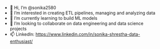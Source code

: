 - 👋 Hi, I’m @sonika2580
- 👀 I’m interested in creating ETL pipelines, managing and analyzing data
- 🌱 I’m currently learning to build ML models
- 💞️ I’m looking to collaborate on data engineering and data science projects
- 📫 LinkedIn: https://www.linkedin.com/in/sonika-shrestha-data-enthusiast/

<!---
sonika2580/sonika2580 is a ✨ special ✨ repository because its `README.md` (this file) appears on your GitHub profile.
You can click the Preview link to take a look at your changes.
--->
